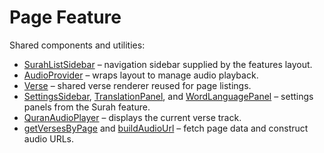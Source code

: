 # Page Feature

Shared components and utilities:

- [SurahListSidebar](../../shared/SurahListSidebar.tsx) – navigation sidebar supplied by the features layout.
- [AudioProvider](../../shared/player/context/AudioContext.tsx) – wraps layout to manage audio playback.
- [Verse](../surah/[surahId]/components/Verse.tsx) – shared verse renderer reused for page listings.
- [SettingsSidebar](../surah/[surahId]/components/SettingsSidebar.tsx), [TranslationPanel](../surah/[surahId]/components/TranslationPanel.tsx), and [WordLanguagePanel](../surah/[surahId]/components/WordLanguagePanel.tsx) – settings panels from the Surah feature.
- [QuranAudioPlayer](../../shared/player/QuranAudioPlayer.tsx) – displays the current verse track.
- [getVersesByPage](../../../lib/api/verses.ts) and [buildAudioUrl](../../../lib/audio/reciters.ts) – fetch page data and construct audio URLs.
